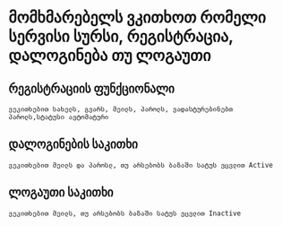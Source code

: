 # მომხმარებელს ვკითხოთ რომელი სერვისი სურსი, რეგისტრაცია, დალოგინება თუ ლოგაუთი

## რეგისტრაციის ფუნქციონალი

    ვეკითხებით სახელს, გვარს, მეილს, პაროლს, ვადასტურებინებთ პაროლს,სტატუსი ავტომატური

## დალოგინების საკითხი

    ვეკითხებით მეილს და პაროსლ, თუ არსებობს ბაზაში სატუს ვცვლით Active

## ლოგაუთი საკითხი

    ვეკითხებით მეილს, თუ არსებობს ბაზაში სატუს ვცვლით Inactive
